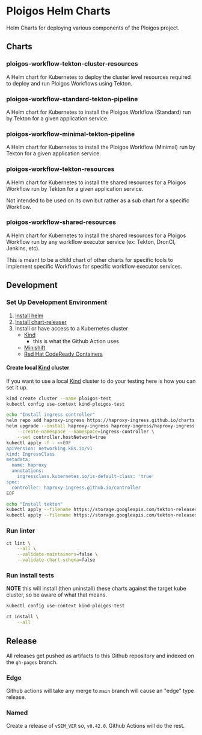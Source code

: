 # Ploigos Helm Charts
Helm Charts for deploying various components of the Ploigos project.

## Charts

### ploigos-workflow-tekton-cluster-resources
A Helm chart for Kubernetes to deploy the cluster level resources required to
deploy and run Ploigos Workflows using Tekton.

### ploigos-workflow-standard-tekton-pipeline
A Helm chart for Kubernetes to install the Ploigos Workflow (Standard) run by Tekton for a
given application service.

### ploigos-workflow-minimal-tekton-pipeline
A Helm chart for Kubernetes to install the Ploigos Workflow (Minimal) run by Tekton for a
given application service.

### ploigos-workflow-tekton-resources
A Helm chart for Kubernetes to install the shared resources for a Ploigos Workflow run
by Tekton for a given application service.

Not intended to be used on its own but rather as a sub chart for a specific Workflow.

### ploigos-workflow-shared-resources
A Helm chart for Kubernetes to install the shared resources for a Ploigos Workflow run
by any workflow executor service (ex: Tekton, DronCI, Jenkins, etc).

This is meant to be a child chart of other charts for specific tools to implement specific
Workflows for specific workflow executor services.

## Development

### Set Up Development Environment

1. [Install helm](https://github.com/helm/helm#install)
2. [Install chart-releaser](https://github.com/helm/chart-releaser#installation)
3. Install or have access to a Kubernetes cluster
    * [Kind](https://kind.sigs.k8s.io/)
        - this is what the Github Action uses
    * [Minishift](https://www.okd.io/minishift/)
    * [Red Hat CodeReady Containers](https://developers.redhat.com/products/codeready-containers/overview)

#### Create local [Kind](https://kind.sigs.k8s.io/) cluster
If you want to use a local [Kind](https://kind.sigs.k8s.io/) cluster to do your testing here is
how you can set it up.

```bash
kind create cluster --name ploigos-test
kubectl config use-context kind-ploigos-test

echo "Install ingress controller"
helm repo add haproxy-ingress https://haproxy-ingress.github.io/charts
helm upgrade --install haproxy-ingress haproxy-ingress/haproxy-ingress \
    --create-namespace --namespace=ingress-controller \
    --set controller.hostNetwork=true
kubectl apply -f - <<EOF
apiVersion: networking.k8s.io/v1
kind: IngressClass
metadata:
  name: haproxy
  annotations:
    ingressclass.kubernetes.io/is-default-class: 'true'
spec:
  controller: haproxy-ingress.github.io/controller
EOF

echo "Install tekton"
kubectl apply --filename https://storage.googleapis.com/tekton-releases/pipeline/previous/v0.22.0/release.yaml
kubectl apply --filename https://storage.googleapis.com/tekton-releases/triggers/previous/v0.12.0/release.yaml
```

### Run linter

```bash
ct lint \
    --all \
    --validate-maintainers=false \
    --validate-chart-schema=false
```

### Run install tests

**NOTE** this will install (then uninstall) these charts against the target kube cluster,
so be aware of what that means.

```bash
kubectl config use-context kind-ploigos-test

ct install \
    --all
```

## Release
All releases get pushed as artifacts to this Github repository and indexed on the `gh-pages` branch.

### Edge
Github actions will take any merge to `main` branch will cause an "edge" type release.

### Named
Create a release of `vSEM_VER` so, `v0.42.0`. Github Actions will do the rest.
